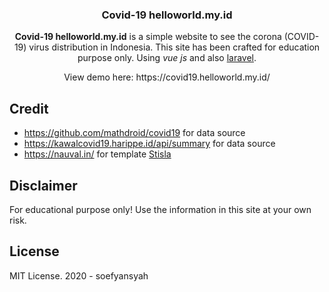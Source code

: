 <div align="center">
<p>
    <h3>
        <b>Covid-19 helloworld.my.id</b>
    </h3>
    <b>Covid-19 helloworld.my.id</b> is a simple website to see the corona (COVID-19) virus distribution in Indonesia. This site has been crafted for education purpose only. Using <i>vue js</i> and also <a href="https://laravel.com/" target="_blank">laravel</a>.
</p>
<p>
View demo here: https://covid19.helloworld.my.id/
</p>
</div>

<div align="center">
</div>

## Credit
- https://github.com/mathdroid/covid19 for data source
- https://kawalcovid19.harippe.id/api/summary for data source
- https://nauval.in/ for template <a href="https://demo.getstisla.com/">Stisla</a>

## Disclaimer
For educational purpose only! Use the information in this site at your own risk.

## License
MIT License.
2020 - soefyansyah